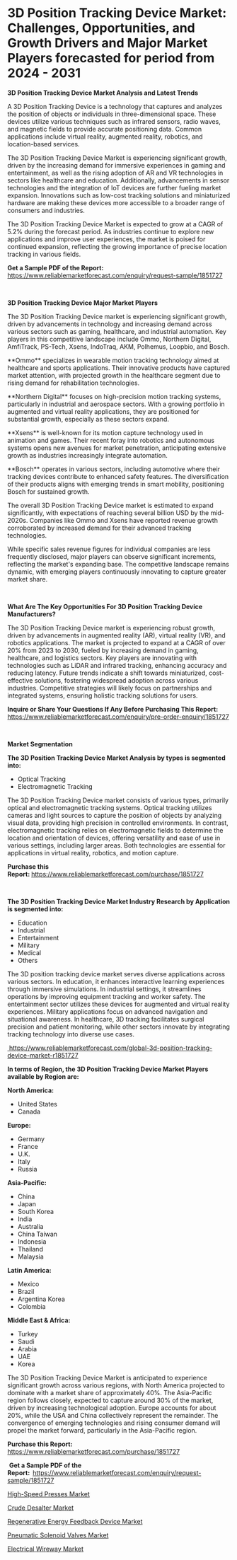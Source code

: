 <p><h1>3D Position Tracking Device Market: Challenges, Opportunities, and Growth Drivers and Major Market Players forecasted for period from 2024 - 2031</h1></p><p><strong>3D Position Tracking Device Market Analysis and Latest Trends</strong></p>
<p><p>A 3D Position Tracking Device is a technology that captures and analyzes the position of objects or individuals in three-dimensional space. These devices utilize various techniques such as infrared sensors, radio waves, and magnetic fields to provide accurate positioning data. Common applications include virtual reality, augmented reality, robotics, and location-based services.</p><p>The 3D Position Tracking Device Market is experiencing significant growth, driven by the increasing demand for immersive experiences in gaming and entertainment, as well as the rising adoption of AR and VR technologies in sectors like healthcare and education. Additionally, advancements in sensor technologies and the integration of IoT devices are further fueling market expansion. Innovations such as low-cost tracking solutions and miniaturized hardware are making these devices more accessible to a broader range of consumers and industries.</p><p>The 3D Position Tracking Device Market is expected to grow at a CAGR of 5.2% during the forecast period. As industries continue to explore new applications and improve user experiences, the market is poised for continued expansion, reflecting the growing importance of precise location tracking in various fields.</p></p>
<p><strong>Get a Sample PDF of the Report:&nbsp;</strong> <a href="https://www.reliablemarketforecast.com/enquiry/request-sample/1851727?utm_campaign=1464&utm_medium=2&utm_source=Github&utm_content=ia&utm_term=19102024&utm_id=3d-position-tracking-device">https://www.reliablemarketforecast.com/enquiry/request-sample/1851727</a></p>
<p>&nbsp;</p>
<p><strong>3D Position Tracking Device Major Market Players</strong></p>
<p><p>The 3D Position Tracking Device market is experiencing significant growth, driven by advancements in technology and increasing demand across various sectors such as gaming, healthcare, and industrial automation. Key players in this competitive landscape include Ommo, Northern Digital, AmfiTrack, PS-Tech, Xsens, IndoTraq, AKM, Polhemus, Loopbio, and Bosch.</p><p>**Ommo** specializes in wearable motion tracking technology aimed at healthcare and sports applications. Their innovative products have captured market attention, with projected growth in the healthcare segment due to rising demand for rehabilitation technologies. </p><p>**Northern Digital** focuses on high-precision motion tracking systems, particularly in industrial and aerospace sectors. With a growing portfolio in augmented and virtual reality applications, they are positioned for substantial growth, especially as these sectors expand.</p><p>**Xsens** is well-known for its motion capture technology used in animation and games. Their recent foray into robotics and autonomous systems opens new avenues for market penetration, anticipating extensive growth as industries increasingly integrate automation.</p><p>**Bosch** operates in various sectors, including automotive where their tracking devices contribute to enhanced safety features. The diversification of their products aligns with emerging trends in smart mobility, positioning Bosch for sustained growth.</p><p>The overall 3D Position Tracking Device market is estimated to expand significantly, with expectations of reaching several billion USD by the mid-2020s. Companies like Ommo and Xsens have reported revenue growth corroborated by increased demand for their advanced tracking technologies.</p><p>While specific sales revenue figures for individual companies are less frequently disclosed, major players can observe significant increments, reflecting the market's expanding base. The competitive landscape remains dynamic, with emerging players continuously innovating to capture greater market share.</p></p>
<p>&nbsp;</p>
<p><strong>What Are The Key Opportunities For 3D Position Tracking Device Manufacturers?</strong></p>
<p><p>The 3D Position Tracking Device market is experiencing robust growth, driven by advancements in augmented reality (AR), virtual reality (VR), and robotics applications. The market is projected to expand at a CAGR of over 20% from 2023 to 2030, fueled by increasing demand in gaming, healthcare, and logistics sectors. Key players are innovating with technologies such as LiDAR and infrared tracking, enhancing accuracy and reducing latency. Future trends indicate a shift towards miniaturized, cost-effective solutions, fostering widespread adoption across various industries. Competitive strategies will likely focus on partnerships and integrated systems, ensuring holistic tracking solutions for users.</p></p>
<p><strong>Inquire or Share Your Questions If Any Before Purchasing This Report:</strong> <a href="https://www.reliablemarketforecast.com/enquiry/pre-order-enquiry/1851727?utm_campaign=1464&utm_medium=2&utm_source=Github&utm_content=ia&utm_term=19102024&utm_id=3d-position-tracking-device">https://www.reliablemarketforecast.com/enquiry/pre-order-enquiry/1851727</a></p>
<p>&nbsp;</p>
<p><strong>Market Segmentation</strong></p>
<p><strong>The 3D Position Tracking Device Market Analysis by types is segmented into:</strong></p>
<p><ul><li>Optical Tracking</li><li>Electromagnetic Tracking</li></ul></p>
<p><p>The 3D Position Tracking Device market consists of various types, primarily optical and electromagnetic tracking systems. Optical tracking utilizes cameras and light sources to capture the position of objects by analyzing visual data, providing high precision in controlled environments. In contrast, electromagnetic tracking relies on electromagnetic fields to determine the location and orientation of devices, offering versatility and ease of use in various settings, including larger areas. Both technologies are essential for applications in virtual reality, robotics, and motion capture.</p></p>
<p><strong>Purchase this Report:&nbsp;</strong><a href="https://www.reliablemarketforecast.com/purchase/1851727?utm_campaign=1464&utm_medium=2&utm_source=Github&utm_content=ia&utm_term=19102024&utm_id=3d-position-tracking-device">https://www.reliablemarketforecast.com/purchase/1851727</a></p>
<p>&nbsp;</p>
<p><strong>The 3D Position Tracking Device Market Industry Research by Application is segmented into:</strong></p>
<p><ul><li>Education</li><li>Industrial</li><li>Entertainment</li><li>Military</li><li>Medical</li><li>Others</li></ul></p>
<p><p>The 3D position tracking device market serves diverse applications across various sectors. In education, it enhances interactive learning experiences through immersive simulations. In industrial settings, it streamlines operations by improving equipment tracking and worker safety. The entertainment sector utilizes these devices for augmented and virtual reality experiences. Military applications focus on advanced navigation and situational awareness. In healthcare, 3D tracking facilitates surgical precision and patient monitoring, while other sectors innovate by integrating tracking technology into diverse use cases.</p></p>
<p><a href="https://www.reliablemarketforecast.com/global-3d-position-tracking-device-market-r1851727?utm_campaign=1464&utm_medium=2&utm_source=Github&utm_content=ia&utm_term=19102024&utm_id=3d-position-tracking-device">&nbsp;https://www.reliablemarketforecast.com/global-3d-position-tracking-device-market-r1851727</a></p>
<p><strong>In terms of Region, the 3D Position Tracking Device Market Players available by Region are:</strong></p>
<p>
    <p> <strong> North America: </strong>
        <ul>
            <li>United States</li>
            <li>Canada</li>
        </ul>
        </p> 
    <p> <strong> Europe: </strong>
        <ul>
            <li>Germany</li>
            <li>France</li>
            <li>U.K.</li>
            <li>Italy</li>
            <li>Russia</li>
        </ul>
        </p> 
    <p> <strong> Asia-Pacific: </strong>
        <ul>
            <li>China</li>
            <li>Japan</li>
            <li>South Korea</li>
            <li>India</li>
            <li>Australia</li>
            <li>China Taiwan</li>
            <li>Indonesia</li>
            <li>Thailand</li>
            <li>Malaysia</li>
        </ul>
        </p> 
    <p> <strong> Latin America: </strong>
        <ul>
            <li>Mexico</li>
            <li>Brazil</li>
            <li>Argentina Korea</li>
            <li>Colombia</li>
        </ul>
        </p> 
    <p> <strong> Middle East & Africa: </strong>
        <ul>
            <li>Turkey</li>
            <li>Saudi</li>
            <li>Arabia</li>
            <li>UAE</li>
            <li>Korea</li>
        </ul>
    </p>
    </p>
<p><p>The 3D Position Tracking Device Market is anticipated to experience significant growth across various regions, with North America projected to dominate with a market share of approximately 40%. The Asia-Pacific region follows closely, expected to capture around 30% of the market, driven by increasing technological adoption. Europe accounts for about 20%, while the USA and China collectively represent the remainder. The convergence of emerging technologies and rising consumer demand will propel the market forward, particularly in the Asia-Pacific region.</p></p>
<p><strong>Purchase this Report: </strong><a href="https://www.reliablemarketforecast.com/purchase/1851727?utm_campaign=1464&utm_medium=2&utm_source=Github&utm_content=ia&utm_term=19102024&utm_id=3d-position-tracking-device">https://www.reliablemarketforecast.com/purchase/1851727</a></p>
<p>&nbsp;<strong>Get a Sample PDF of the Report:&nbsp;&nbsp;</strong><a href="https://www.reliablemarketforecast.com/enquiry/request-sample/1851727?utm_campaign=1464&utm_medium=2&utm_source=Github&utm_content=ia&utm_term=19102024&utm_id=3d-position-tracking-device">https://www.reliablemarketforecast.com/enquiry/request-sample/1851727</a></p>
<p><strong></strong></p>
<p><p><a href="https://github.com/FassouRP/Market-Research-Report-List-6/blob/main/high-speed-presses-market.md?utm_campaign=1464&utm_medium=2&utm_source=Github&utm_content=ia&utm_term=19102024&utm_id=3d-position-tracking-device">High-Speed Presses Market</a></p><p><a href="https://www.linkedin.com/pulse/crude-desalter-market-penetration-strategies-untapped-markets-itvce?utm_campaign=1464&utm_medium=2&utm_source=Github&utm_content=ia&utm_term=19102024&utm_id=3d-position-tracking-device">Crude Desalter Market</a></p><p><a href="https://github.com/juniordelafrance/Market-Research-Report-List-5/blob/main/regenerative-energy-feedback-device-market.md?utm_campaign=1464&utm_medium=2&utm_source=Github&utm_content=ia&utm_term=19102024&utm_id=3d-position-tracking-device">Regenerative Energy Feedback Device Market</a></p><p><a href="https://issuu.com/reportprime-2/docs/pneumatic-solenoid-valves-market-si_6b6e3c665343f0?utm_campaign=1464&utm_medium=2&utm_source=Github&utm_content=ia&utm_term=19102024&utm_id=3d-position-tracking-device">Pneumatic Solenoid Valves Market</a></p><p><a href="https://www.linkedin.com/pulse/electrical-wireway-industry-forecast-market-shifts-strategic-imperatives-redve?utm_campaign=1464&utm_medium=2&utm_source=Github&utm_content=ia&utm_term=19102024&utm_id=3d-position-tracking-device">Electrical Wireway Market</a></p></p>